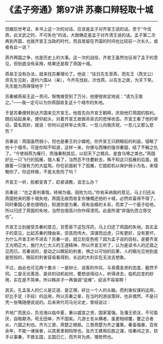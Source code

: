 # 《孟子旁通》第97讲 苏秦口辩轻取十城

------

但据后世考证，本书上这一次的对话，应该是孟子对齐宣王说的话。至于“今伐燕，此文武之时，不可失也”的话，大致确定是孟子对齐清王说的话。孟子第二次再到齐国，也就齐宣王当政的时代，而且居留在齐国的时间也比较前一次长久，或者有此一说？

燕齐两国之争，也是历史上的大事。这一次的战役，齐宣王虽然也征询了孟子的意见，但到底没有采用，结果还是取了燕国十城。

燕易王没有办法，就来找苏秦理论了。他说：“往日先生至燕，而先王（燕文公）资先生见赵，遂约六国从（亲），今齐先伐赵，次伐燕，以先生之故，为天下笑。先生能为燕得侵地乎？”

苏秦被燕易王这一责问，惭愧难受到了万分，他便很肯定地说：“请为王取之。”——我一定可以为你燕国收复这十个城市的失地。

于是苏秦便转到达齐国来见齐宣王。他首先向齐宣王朝拜，庆祝他打燕国的胜利。随后站起身来，便仰起头，对着齐宣王故做吊丧式的悲悼状态。齐宣王看了他的举动，莫名其妙，就说：你何以这样举止失常，一忽儿向我庆祝，一忽儿又那么悲伤？

苏秦说：燕国虽然弱小，但也是秦王的少婿呢，你齐宣王只顾眼前的利益，侵略了他十个城市。可是你知不知道，这样一来，你便与西陲的强邻秦国，结了不解之仇了。“今使弱燕为雁行，而强秦制其后，以招天下之精兵，是食乌啄之类也。”燕国好比一只飞行的孤雁，猎人看了，当然忍不住要射击，殊不知这只孤雁的后面，就跟着一只强有力的大猛鸳。你在前面射下了孤雁，它就趁机以保护弱小为名，来侵略你了。你这样做，不是太危险了吗？

齐宣王一听，脸都变青了，赶紧请教，该怎么办？

苏秦说：“古之善判事情，转祸为福，因败为功。”你肯采纳我的意见，马上归还从燕国抢来的那十城失地，燕国无故而收复你慷慨还他的十城，必然欢喜得不得了。同时秦国心里也很明白，知道你是为秦、燕有岳婿的关系，而卖了一个面子给他，所以归还了燕国的失地，当然也很高兴你作得漂亮。此是所谓“弃强仇而立厚交也”。

齐宣王立刻接受苏秦的意见，甘愿吞下这包泻药，马上归还了燕国的失地。其实孟子的意见，比起苏秦的理由来，崇高而伟大，深谋而远虑，只有更好，没有更坏。为什么齐宣王听不进去？苏秦一说，就立刻变色呢？因为孟子说的目标，是要齐宣王光明正大，施行大仁大义的王道精神，所以齐宣王听了，认为是读书人的迂腐之见而已。苏秦说的，是动之以眼前的利害，惧之以可怕的后果，人的眼光见地到底是短视的，眼前的利害容易看得到，长远的大利实在无法去想象。

不过，由此也可见两个要点：一是辩士、说客的作风，与真儒圣贤的态度，截然不同。二是无论善恶、是非的动机如何，要想说得动人，听得进去，临机应变的妙用，实在是不简单。所以韩非子一再强调“说难”，说话不容易啊！

其实，孔孟圣人的仁义是正道、是正理，好比一个人的头脑。而利害权谋的运用，好比手足（手段）的运用，所以苏秦之辈，在当时的游说策辩，也非偶然，不是只凭一张嘴随便说说的。后来宋代司马光论史，曾经说过：

齐地广而民众，负沧海以临中夏，重以威宣之贤，国家富强。及潘王骄汰，不可盈厌，自取颠沛。苟无田单，齐不国矣。凡游士言从横者，虽更相倾覆，要之合者从，六国之利也。齐为三晋，燕楚之根抵。三晋燕楚为齐之藩篱。秦虽强暴，百有余年，不能一诸侯者，以其表里相钩带也。及齐王建用后胜之谋，信秦间之言，拱手以事秦，不救五国，五国已亡，而齐并为虏，理势然也。

